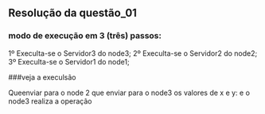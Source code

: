 ## Resolução da questão_01
### modo de execução em 3 (três) passos:
1º Execulta-se o Servidor3 do node3;
2º Execulta-se o Servidor2 do node2;
3º Execulta-se o Servidor1 do node1;

###veja a execulsão
 
Queenviar para o node 2 que enviar para o node3 os valores de x e y:
e o node3 realiza a operação 


